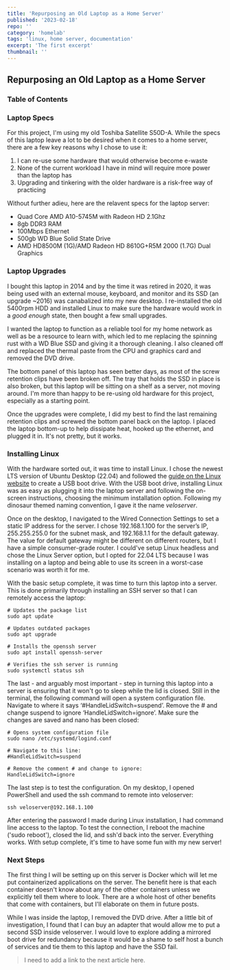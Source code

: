 ```yaml
---
title: 'Repurposing an Old Laptop as a Home Server'
published: '2023-02-18'
repo: ''
category: 'homelab'
tags: 'linux, home server, documentation'
excerpt: 'The first excerpt'
thumbnail: ''
---
```


## Repurposing an Old Laptop as a Home Server

### Table of Contents

### Laptop Specs

For this project, I'm using my old Toshiba Satellite S50D-A. While the specs of this laptop leave a lot to be desired when it comes to a home server, there are a few key reasons why I chose to use it:

1. I can re-use some hardware that would otherwise become e-waste
2. None of the current workload I have in mind will require more power than the laptop has
3. Upgrading and tinkering with the older hardware is a risk-free way of practicing

Without further adieu, here are the relavent specs for the laptop server:

 - Quad Core AMD A10-5745M with Radeon HD 2.1Ghz
 - 8gb DDR3 RAM
 - 100Mbps Ethernet
 - 500gb WD Blue Solid State Drive
 - AMD HD8500M (1G)/AMD Radeon HD 8610G+R5M 2000 (1.7G) Dual Graphics

### Laptop Upgrades

I bought this laptop in 2014 and by the time it was retired in 2020, it was being used with an external mouse, keyboard, and monitor and its SSD (an upgrade ~2016) was canabalized into my new desktop. I re-installed the old 5400rpm HDD and installed Linux to make sure the hardware would work in a *good enough* state, then bought a few small upgrades. 

I wanted the laptop to function as a reliable tool for my home network as well as be a resource to learn with, which led to me replacing the spinning rust with a WD Blue SSD and giving it a thorough cleaning. I also cleaned off and replaced the thermal paste from the CPU and graphics card and removed the DVD drive. 

The bottom panel of this laptop has seen better days, as most of the screw retention clips have been broken off. The tray that holds the SSD in place is also broken, but this laptop will be sitting on a shelf as a server, not moving around. I'm more than happy to be re-using old hardware for this project, especially as a starting point.

Once the upgrades were complete, I did my best to find the last remaining retention clips and screwed the bottom panel back on the laptop. I placed the laptop bottom-up to help dissipate heat, hooked up the ethernet, and plugged it in. It's not pretty, but it works.

### Installing Linux 

With the hardware sorted out, it was time to install Linux. I chose the newest LTS version of Ubuntu Desktop (22.04) and followed the [guide on the Linux website](https://ubuntu.com/tutorials/create-a-usb-stick-on-windows#1-overview) to create a USB boot drive. With the USB boot drive, installing Linux was as easy as plugging it into the laptop server and following the on-screen instructions, choosing the minimum installation option. Following my dinosaur themed naming convention, I gave it the name *veloserver*.

Once on the desktop, I navigated to the Wired Connection Settings to set a static IP address for the server. I chose 192.168.1.100 for the server’s IP, 255.255.255.0 for the subnet mask, and 192.168.1.1 for the default gateway. The value for default gateway might be different on different routers, but I have a simple consumer-grade router. I could've setup Linux headless and chose the Linux Server option, but I opted for 22.04 LTS because I was installing on a laptop and being able to use its screen in a worst-case scenario was worth it for me. 

With the basic setup complete, it was time to turn this laptop into a server. This is done primarily through installing an SSH server so that I can remotely access the laptop:

``` 
# Updates the package list
sudo apt update

# Updates outdated packages
sudo apt upgrade

# Installs the openssh server 
sudo apt install openssh-server

# Verifies the ssh server is running
sudo systemctl status ssh
```

The last - and arguably most important - step in turning this laptop into a server is ensuring that it won't go to sleep while the lid is closed. Still in the terminal, the following command will open a system configuration file. Navigate to where it says ‘#HandleLidSwitch=suspend’. Remove the # and change suspend to ignore ‘HandleLidSwitch=ignore’. Make sure the changes are saved and nano has been closed:

```
# Opens system configuration file
sudo nano /etc/systemd/logind.conf

# Navigate to this line:
#HandleLidSwitch=suspend

# Remove the comment # and change to ignore:
HandleLidSwitch=ignore
```

The last step is to test the configuration. On my desktop, I opened PowerShell and used the ssh command to remote into veloserver:

```
ssh veloserver@192.168.1.100
```

After entering the password I made during Linux installation, I had command line access to the laptop. To test the connection, I reboot the machine ('sudo reboot'), closed the lid, and ssh'd back into the server. Everything works. With setup complete, it's time to have some fun with my new server!

### Next Steps

The first thing I will be setting up on this server is Docker which will let me put containerized applications on the server. The benefit here is that each container doesn't know about any of the other containers unless we explicitly tell them where to look. There are a whole host of other benefits that come with containers, but I'll elaborate on them in future posts. 

While I was inside the laptop, I removed the DVD drive. After a little bit of investigation, I found that I can buy an adapter that would allow me to put a second SSD inside veloserver. I would love to explore adding a mirrored boot drive for redundancy because it would be a shame to self host a bunch of services and tie them to this laptop and have the SSD fail. 

> I need to add a link to the next article here. 